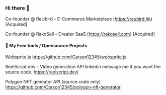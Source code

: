 ### Hi there 👋 

Co-founder @ ReUbird - E-Commerce Marketplace (https://reubird.hk) [Acquired]

Co-founder @ RakoSell - Creator SaaS (https://rakosell.com) [Acquired]

#### 🔭 My Free tools / Opensource Projects ####

Websprite.js
https://github.com/Carson12345/websprite.js

ReelScript.dev - Video generation API
linkedin message me if you want the source code.
https://reelscript.dev/

Polygon NFT geneator API (source code only)
https://github.com/Carson12345/polygon-nft-generator

<!--
**Carson12345/Carson12345** is a ✨ _special_ ✨ repository because its `README.md` (this file) appears on your GitHub profile.

Here are some ideas to get you started:

- 🔭 I’m currently working on ...
- 🌱 I’m currently learning ...
- 👯 I’m looking to collaborate on ...
- 🤔 I’m looking for help with ...
- 💬 Ask me about ...
- 📫 How to reach me: ...
- 😄 Pronouns: ...
- ⚡ Fun fact: ...
-->
